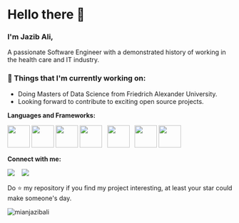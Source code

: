 # Hello there 👋 

### I'm Jazib Ali, 

A passionate Software Engineer with a demonstrated history of working in the health care and IT industry.

### 💼  Things that I'm currently working on: 
* Doing Masters of Data Science from Friedrich Alexander University.
* Looking forward to contribute to exciting open source projects. 
 
 **Languages and Frameworks:**
<p align="left">
  <img src="https://img.icons8.com/color/240/000000/javascript.png" width="50" height="50"/>
  <img src="https://img.icons8.com/color/240/000000/html-5.png" width="50" height="50"/>
  <img src="https://img.icons8.com/color/240/000000/css3.png" width="50" height="50"/>
  <img src="https://img.icons8.com/color/240/000000/react-native.png" width="50" height="50"/>
 &nbsp;
  <img src="https://img.icons8.com/color/240/000000/nodejs.png" width="50" height="50"/>
 &nbsp;
  <img src="https://img.icons8.com/color/240/000000/git.png" width="50" height="50"/>
  <img src="https://img.icons8.com/color/240/000000/github--v1.png" width="50" height="50"/>
</p>

**Connect with me:**
<p align="left">
  <a href="https://www.linkedin.com/in/mianjazibali/"><img src="https://img.shields.io/badge/linkedin-%230077B5.svg?&style=for-the-badge&logo=linkedin&logoColor=white" /></a>
  &nbsp;&nbsp;
  <a href="https://www.facebook.com/mianjazibali/"><img src="https://img.shields.io/badge/facebook-4267B2.svg?style=for-the-badge&logo=facebook&logoColor=white" /></a>
  &nbsp;&nbsp;
</p>

Do ⭐ my repository if you find my project interesting, at least your star could make someone's day.  

<img src="https://komarev.com/ghpvc/?username=mianjazibali" alt="mianjazibali" />
